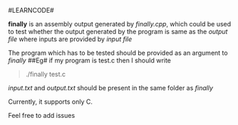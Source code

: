 #LEARNCODE#

**finally** is an assembly output generated by *finally.cpp*, which could be used to test whether the output generated by the program is 
same as the *output file* where inputs are provided by *input file*

The program which has to be tested should be provided as an argument to *finally*
##Eg#
if my program is test.c then I should write
>	./finally test.c

*input.txt* and *output.txt* should be present in the same folder as *finally*

Currently, it supports only C.

Feel free to add issues


